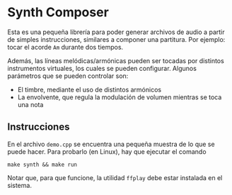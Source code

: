 # Synth Composer

Esta es una pequeña librería para poder generar archivos de audio a partir
de simples instrucciones, similares a componer una partitura. Por ejemplo:
tocar el acorde `Am` durante dos tiempos.

Además, las líneas melódicas/armónicas pueden ser tocadas por distintos instrumentos 
virtuales, los cuales se pueden configurar. Algunos parámetros que se pueden controlar son:

- El timbre, mediante el uso de distintos armónicos
- La envolvente, que regula la modulación de volumen mientras se toca una nota

## Instrucciones

En el archivo `demo.cpp` se encuentra una pequeña muestra de lo que se puede hacer. 
Para probarlo (en Linux), hay que ejecutar el comando

 ```
 make synth && make run
 ```

 Notar que, para que funcione, la utilidad `ffplay` debe estar instalada en el sistema.